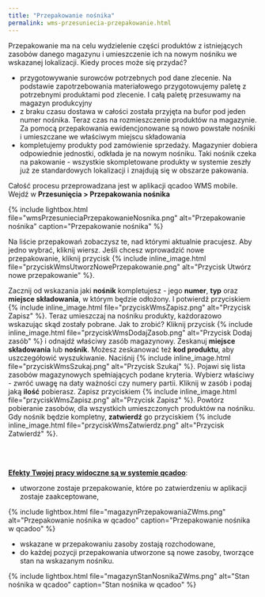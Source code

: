 ```yaml
---
title: "Przepakowanie nośnika"
permalink: wms-przesuniecia-przepakowanie.html 
---
```


Przepakowanie ma na celu wydzielenie części produktów z istniejących zasobów danego magazynu i umieszczenie ich na nowym nośniku we wskazanej lokalizacji. Kiedy proces może się przydać?
- przygotowywanie surowców potrzebnych pod dane zlecenie. Na podstawie zapotrzebowania materiałowego przygotowujemy paletę z potrzebnymi produktami pod zlecenie. I całą paletę przesuwamy na magazyn produkcyjny
- z braku czasu dostawa w całości została przyjęta na bufor pod jeden numer nośnika. Teraz czas na rozmieszczenie produktów na magazynie. Za pomocą przepakowania ewidencjonowane są nowo powstałe nośniki i umieszczane we właściwym miejscu składowania
- kompletujemy produkty pod zamówienie sprzedaży. Magazynier dobiera odpowiednie jednostki, odkłada je na nowym nośniku. Taki nośnik czeka na pakowanie - wszystkie skompletowane produkty w systemie zeszły już ze standardowych lokalizacji i znajdują się w obszarze pakowania.

Całość procesu przeprowadzana jest w aplikacji qcadoo WMS mobile. Wejdź w **Przesunięcia > Przepakowania nośnika**

{% include lightbox.html file="wmsPrzesunieciaPrzepakowanieNosnika.png" alt="Przepakowanie nośnika" caption="Przepakowanie nośnika" %}

Na liście przepakowań zobaczysz te, nad którymi aktualnie pracujesz. Aby jedno wybrać, kliknij wiersz. Jeśli chcesz wprowadzić nowe przepakowanie, kliknij przycisk {% include inline_image.html file="przyciskWmsUtworzNowePrzepakowanie.png" alt="Przycisk Utwórz nowe przepakowanie" %}.

Zacznij od wskazania jaki **nośnik** kompletujesz - jego **numer**, **typ** oraz **miejsce składowania**, w którym będzie odłożony. I potwierdź przyciskiem {% include inline_image.html file="przyciskWmsZapisz.png" alt="Przycisk Zapisz" %}. Teraz umieszczaj na nośniku produkty, każdorazowo wskazując skąd zostały pobrane. Jak to zrobić? Kliknij przycisk {% include inline_image.html file="przyciskWmsDodajZasob.png" alt="Przycisk Dodaj zasób" %} i odnajdź właściwy zasób magazynowy. Zeskanuj **miejsce składowania** lub **nośnik**. Możesz zeskanować też **kod produktu**, aby uszczegółowić wyszukiwanie. Naciśnij {% include inline_image.html file="przyciskWmsSzukaj.png" alt="Przycisk Szukaj" %}. Pojawi się lista zasobów magazynowych spełniających podane kryteria. Wybierz właściwy - zwróć uwagę na daty ważności czy numery partii. Kliknij w zasób i podaj jaką **ilość** pobierasz. Zapisz przyciskiem {% include inline_image.html file="przyciskWmsZapisz.png" alt="Przycisk Zapisz" %}. Powtórz pobieranie zasobów, dla wszystkich umieszczonych produktów na nośniku. Gdy nośnik będzie kompletny, **zatwierdź** go przyciskiem {% include inline_image.html file="przyciskWmsZatwierdz.png" alt="Przycisk Zatwierdź" %}.

<br/>
<br/>

**<u>Efekty Twojej pracy widoczne są w systemie qcadoo</u>**:
- utworzone zostaje przepakowanie, które po zatwierdzeniu w aplikacji zostaje zaakceptowane,

{% include lightbox.html file="magazynPrzepakowaniaZWms.png" alt="Przepakowanie nośnika w qcadoo" caption="Przepakowanie nośnika w qcadoo" %}

- wskazane w przepakowaniu zasoby zostają rozchodowane,
- do każdej pozycji przepakowania utworzone są nowe zasoby, tworzące stan na wskazanym nośniku.

{% include lightbox.html file="magazynStanNosnikaZWms.png" alt="Stan nośnika w qcadoo" caption="Stan nośnika w qcadoo" %}